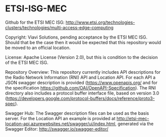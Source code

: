 # ETSI-ISG-MEC
Github for the ETSI MEC ISG: http://www.etsi.org/technologies-clusters/technologies/multi-access-edge-computing

Copyright: Viavi Solutions, pending acceptance by the ETSI MEC ISG. Should that be the case then it would be expected that this repository would be moved to an official location.

License: Apache License (Version 2.0), but this is condition to the decision of the ETSI MEC ISG.

Repository Overview: This repository currently includes API descriptions for the Radio Network Information (RNI) API and Location API. For each API a JSON swagger description is provided (https://www.openapis.org/ and for the specification https://github.com/OAI/OpenAPI-Specification). The RNI directory also includes a protocol buffer interface file, based on version 3.0 (https://developers.google.com/protocol-buffers/docs/reference/proto3-spec).

Swagger Hub: The Swagger description files can be used as the basis server. For the Location API an example is provided at http://etsi-mec-location-api.azurewebsites.net/swagger/ui/index.html, generated via the Swagger Editor: http://swagger.io/swagger-editor/
